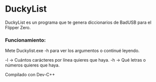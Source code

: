 # DuckyList

DuckyList es un programa que te genera diccionarios de BadUSB para el Flipper Zero.

### Funcionamiento:

Mete Duckylist.exe -h para ver los argumentos o continué leyendo.

-l -> Cuántos carácteres por línea quieres que haya.
-h -> Qué letras o números quieres que haya.

Compilado con Dev-C++